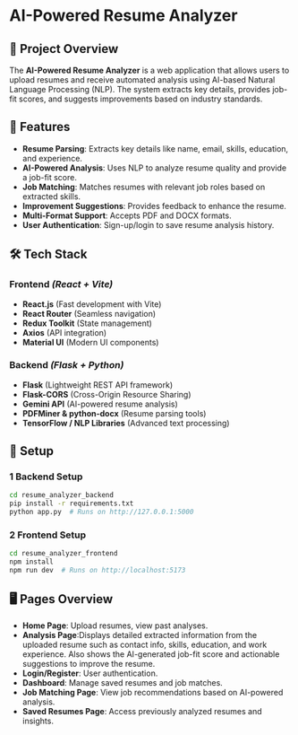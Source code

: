 # AI-Powered Resume Analyzer

## 📌 Project Overview
The **AI-Powered Resume Analyzer** is a web application that allows users to upload resumes and receive automated analysis using AI-based Natural Language Processing (NLP). The system extracts key details, provides job-fit scores, and suggests improvements based on industry standards.

## 🚀 Features
- **Resume Parsing**: Extracts key details like name, email, skills, education, and experience.
- **AI-Powered Analysis**: Uses NLP to analyze resume quality and provide a job-fit score.
- **Job Matching**: Matches resumes with relevant job roles based on extracted skills.
- **Improvement Suggestions**: Provides feedback to enhance the resume.
- **Multi-Format Support**: Accepts PDF and DOCX formats.
- **User Authentication**: Sign-up/login to save resume analysis history.

## 🛠️ Tech Stack
### **Frontend** *(React + Vite)*  
- **React.js** (Fast development with Vite)  
- **React Router** (Seamless navigation)  
- **Redux Toolkit** (State management)  
- **Axios** (API integration)  
- **Material UI** (Modern UI components) 


### **Backend** *(Flask + Python)*  
- **Flask** (Lightweight REST API framework)  
- **Flask-CORS** (Cross-Origin Resource Sharing)  
- **Gemini API** (AI-powered resume analysis)  
- **PDFMiner & python-docx** (Resume parsing tools)  
- **TensorFlow / NLP Libraries** (Advanced text processing)  


## 🔧 Setup

### 1 Backend Setup
```sh
cd resume_analyzer_backend
pip install -r requirements.txt
python app.py  # Runs on http://127.0.0.1:5000
```

### 2 Frontend Setup
```sh
cd resume_analyzer_frontend
npm install
npm run dev  # Runs on http://localhost:5173
```

## 🖥️ Pages Overview
- **Home Page**: Upload resumes, view past analyses.
- **Analysis Page**:Displays detailed extracted information from the uploaded resume such as contact info, skills, education, and work experience. Also shows the AI-generated job-fit score and actionable suggestions to improve the resume.
- **Login/Register**: User authentication.
- **Dashboard**: Manage saved resumes and job matches.
- **Job Matching Page**: View job recommendations based on AI-powered analysis.
- **Saved Resumes Page**: Access previously analyzed resumes and insights.
 

